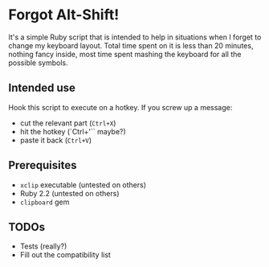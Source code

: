 # Forgot Alt-Shift!

It's a simple Ruby script that is intended to help in situations when I forget to change my keyboard layout. Total time spent on it is less than 20 minutes, nothing fancy inside, most time spent mashing the keyboard for all the possible symbols.

## Intended use

Hook this script to execute on a hotkey. If you screw up a message:

  * cut the relevant part (`Ctrl+X`)
  * hit the hotkey (`Ctrl+'`` maybe?)
  * paste it back (`Ctrl+V`)

## Prerequisites

* `xclip` executable (untested on others)
* Ruby 2.2 (untested on others)
* `clipboard` gem

## TODOs

* Tests (really?)
* Fill out the compatibility list
